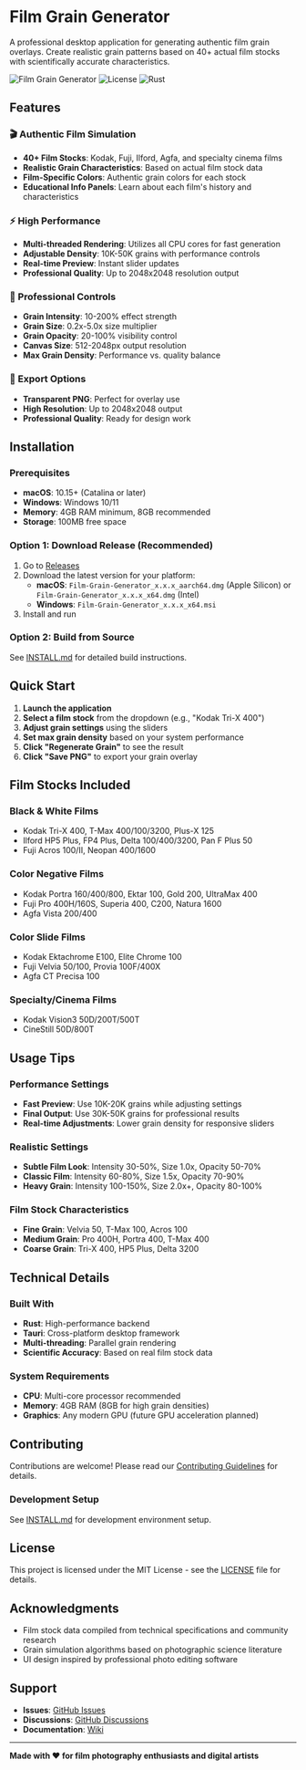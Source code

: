 # Film Grain Generator

A professional desktop application for generating authentic film grain overlays. Create realistic grain patterns based on 40+ actual film stocks with scientifically accurate characteristics.

![Film Grain Generator](https://img.shields.io/badge/Platform-macOS%20%7C%20Windows-blue)
![License](https://img.shields.io/badge/License-MIT-green)
![Rust](https://img.shields.io/badge/Built%20with-Rust%20%7C%20Tauri-orange)

## Features

### 🎬 Authentic Film Simulation
- **40+ Film Stocks**: Kodak, Fuji, Ilford, Agfa, and specialty cinema films
- **Realistic Grain Characteristics**: Based on actual film stock data
- **Film-Specific Colors**: Authentic grain colors for each stock
- **Educational Info Panels**: Learn about each film's history and characteristics

### ⚡ High Performance
- **Multi-threaded Rendering**: Utilizes all CPU cores for fast generation
- **Adjustable Density**: 10K-50K grains with performance controls
- **Real-time Preview**: Instant slider updates
- **Professional Quality**: Up to 2048x2048 resolution output

### 🎨 Professional Controls
- **Grain Intensity**: 10-200% effect strength
- **Grain Size**: 0.2x-5.0x size multiplier
- **Grain Opacity**: 20-100% visibility control
- **Canvas Size**: 512-2048px output resolution
- **Max Grain Density**: Performance vs. quality balance

### 💾 Export Options
- **Transparent PNG**: Perfect for overlay use
- **High Resolution**: Up to 2048x2048 output
- **Professional Quality**: Ready for design work

## Installation

### Prerequisites
- **macOS**: 10.15+ (Catalina or later)
- **Windows**: Windows 10/11
- **Memory**: 4GB RAM minimum, 8GB recommended
- **Storage**: 100MB free space

### Option 1: Download Release (Recommended)
1. Go to [Releases](https://github.com/yourusername/film-grain-generator/releases)
2. Download the latest version for your platform:
   - **macOS**: `Film-Grain-Generator_x.x.x_aarch64.dmg` (Apple Silicon) or `Film-Grain-Generator_x.x.x_x64.dmg` (Intel)
   - **Windows**: `Film-Grain-Generator_x.x.x_x64.msi`
3. Install and run

### Option 2: Build from Source
See [INSTALL.md](INSTALL.md) for detailed build instructions.

## Quick Start

1. **Launch the application**
2. **Select a film stock** from the dropdown (e.g., "Kodak Tri-X 400")
3. **Adjust grain settings** using the sliders
4. **Set max grain density** based on your system performance
5. **Click "Regenerate Grain"** to see the result
6. **Click "Save PNG"** to export your grain overlay

## Film Stocks Included

### Black & White Films
- Kodak Tri-X 400, T-Max 400/100/3200, Plus-X 125
- Ilford HP5 Plus, FP4 Plus, Delta 100/400/3200, Pan F Plus 50
- Fuji Acros 100/II, Neopan 400/1600

### Color Negative Films
- Kodak Portra 160/400/800, Ektar 100, Gold 200, UltraMax 400
- Fuji Pro 400H/160S, Superia 400, C200, Natura 1600
- Agfa Vista 200/400

### Color Slide Films
- Kodak Ektachrome E100, Elite Chrome 100
- Fuji Velvia 50/100, Provia 100F/400X
- Agfa CT Precisa 100

### Specialty/Cinema Films
- Kodak Vision3 50D/200T/500T
- CineStill 50D/800T

## Usage Tips

### Performance Settings
- **Fast Preview**: Use 10K-20K grains while adjusting settings
- **Final Output**: Use 30K-50K grains for professional results
- **Real-time Adjustments**: Lower grain density for responsive sliders

### Realistic Settings
- **Subtle Film Look**: Intensity 30-50%, Size 1.0x, Opacity 50-70%
- **Classic Film**: Intensity 60-80%, Size 1.5x, Opacity 70-90%
- **Heavy Grain**: Intensity 100-150%, Size 2.0x+, Opacity 80-100%

### Film Stock Characteristics
- **Fine Grain**: Velvia 50, T-Max 100, Acros 100
- **Medium Grain**: Pro 400H, Portra 400, T-Max 400
- **Coarse Grain**: Tri-X 400, HP5 Plus, Delta 3200

## Technical Details

### Built With
- **Rust**: High-performance backend
- **Tauri**: Cross-platform desktop framework
- **Multi-threading**: Parallel grain rendering
- **Scientific Accuracy**: Based on real film stock data

### System Requirements
- **CPU**: Multi-core processor recommended
- **Memory**: 4GB RAM (8GB for high grain densities)
- **Graphics**: Any modern GPU (future GPU acceleration planned)

## Contributing

Contributions are welcome! Please read our [Contributing Guidelines](CONTRIBUTING.md) for details.

### Development Setup
See [INSTALL.md](INSTALL.md) for development environment setup.

## License

This project is licensed under the MIT License - see the [LICENSE](LICENSE) file for details.

## Acknowledgments

- Film stock data compiled from technical specifications and community research
- Grain simulation algorithms based on photographic science literature
- UI design inspired by professional photo editing software

## Support

- **Issues**: [GitHub Issues](https://github.com/yourusername/film-grain-generator/issues)
- **Discussions**: [GitHub Discussions](https://github.com/yourusername/film-grain-generator/discussions)
- **Documentation**: [Wiki](https://github.com/yourusername/film-grain-generator/wiki)

---

**Made with ❤️ for film photography enthusiasts and digital artists**